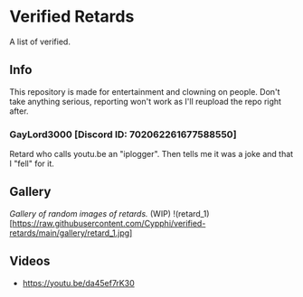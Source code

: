 # Verified Retards
A list of verified.

## Info
This repository is made for entertainment and clowning on people. Don't take anything serious, reporting won't work as I'll reupload the repo right after.

### GayLord3000 [Discord ID: 702062261677588550]
Retard who calls youtu.be an "iplogger". Then tells me it was a joke and that I "fell" for it.

## Gallery
*Gallery of random images of retards.* (WIP)
!(retard_1)[https://raw.githubusercontent.com/Cypphi/verified-retards/main/gallery/retard_1.jpg]

## Videos
- https://youtu.be/da45ef7rK30
